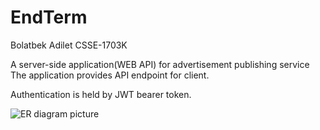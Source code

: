 # EndTerm
Bolatbek Adilet CSSE-1703K

A server-side application(WEB API) for advertisement publishing service
The application provides API endpoint for client.

Authentication is held by JWT bearer token.

![ER diagram picture](https://github.com/jixad/EndtermEr/blob/main/ER1.png)

